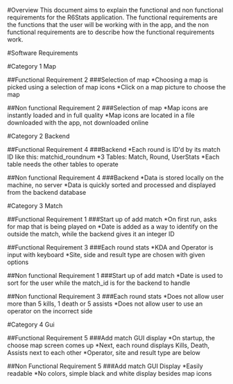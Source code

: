 #Overview
This document aims to explain the functional and non functional requirements for the R6Stats application. The functional requirements are the functions that the user will be working with in the app, and the non functional requirements are to describe how the functional requirements work.

#Software Requirements 

#Category 1 Map

##Functional Requirement 2
###Selection of map
*Choosing a map is picked using a selection of map icons
*Click on a map picture to choose the map

##Non functional Requirement 2
###Selection of map
*Map icons are instantly loaded and in full quality
*Map icons are located in a file downloaded with the app, not downloaded online

#Category 2 Backend

##Functional Requirement 4
###Backend 
*Each round is ID'd by its match ID like this: matchid_roundnum
*3 Tables: Match, Round, UserStats
*Each table needs the other tables to operate

##Non functional Requirement 4
###Backend
*Data is stored locally on the machine, no server
*Data is quickly sorted and processed and displayed from the backend database

#Category 3 Match

##Functional Requirement 1
###Start up of add match
*On first run, asks for map that is being played on
*Date is added as a way to identify on the outside the match, while the backend gives it an integer ID

##Functional Requirement 3
###Each round stats
*KDA and Operator is input with keyboard
*Site, side and result type are chosen with given options

##Non functional Requirement 1
###Start up of add match
*Date is used to sort for the user while the match_id is for the backend to handle

##Non functional Requirement 3
###Each round stats
*Does not allow user more than 5 kills, 1 death or 5 assists
*Does not allow user to use an operator on the incorrect side

#Category 4 Gui

##Functional Requirement 5
###Add match GUI display
*On startup, the choose map screen comes up
*Next, each round displays Kills, Death, Assists next to each other
*Operator, site and result type are below

##Non Functional Requirement 5
###Add match GUI Display
*Easily readable
*No colors, simple black and white display besides map icons
